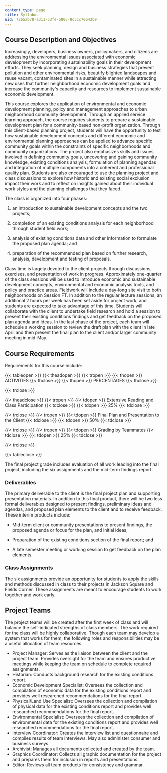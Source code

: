 ```yaml
---
content_type: page
title: Syllabus
uid: 72b5ab78-a311-53fe-5805-8c3cc70643b9
---
```


Course Description and Objectives
---------------------------------

Increasingly, developers, business owners, policymakers, and citizens are addressing the environmental issues associated with economic development by incorporating sustainability goals in their development efforts. They seek planning, design and business strategies that prevent pollution and other environmental risks, beautify blighted landscapes and reuse vacant, contaminated sites in a sustainable manner while attracting new uses that further neighborhood economic development goals and increase the community's capacity and resources to implement sustainable economic development.

This course explores the application of environmental and economic development planning, policy and management approaches to urban neighborhood community development. Through an applied service learning approach, the course requires students to prepare a sustainable development plan for a community-based non-profit organization. Through this client-based planning project, students will have the opportunity to test how sustainable development concepts and different economic and environmental planning approaches can be applied to advance specific community goals within the constraints of specific neighborhoods and community organizations. The project also emphasizes skills and issues involved in defining community goals, uncovering and gaining community knowledge, existing conditions analysis, formulation of planning agendas and integration of multiple components into a coherent and professional quality plan. Students are also encouraged to use the planning project and class discussions to explore how historic and existing social exclusion impact their work and to reflect on insights gained about their individual work styles and the planning challenges that they faced.

The class is organized into four phases:

1.  an introduction to sustainable development concepts and the two projects;
    
2.  completion of an existing conditions analysis for each neighborhood through student field work;
    
3.  analysis of existing conditions data and other information to formulate the proposed plan agenda; and
    
4.  preparation of the recommended plan based on further research, analysis, development and testing of proposals.
    

Class time is largely devoted to the client projects through discussions, exercises, and presentation of work in progress. Approximately one-quarter of the class sessions will be used to introduce economic and sustainable development concepts, environmental and economic analysis tools, and policy and practice areas. Fieldwork will include a day-long site visit to both neighborhoods on Session FT. In addition to the regular lecture sessions, an additional 2 hours per week has been set aside for project work, and students are expected to take advantage of this time. Students will collaborate with the client to undertake field research and hold a session to present their existing conditions findings and get feedback on the proposed plan agenda and ideas. In the last phase of the project, each team will schedule a working session to review the draft plan with the client in late April and then present the final plan to the client and/or larger community meeting in mid-May.

Course Requirements
-------------------

Requirements for this course include:

{{< tableopen >}}
{{< theadopen >}}
{{< tropen >}}
{{< thopen >}}
ACTIVITIES
{{< thclose >}}
{{< thopen >}}
PERCENTAGES
{{< thclose >}}

{{< trclose >}}

{{< theadclose >}}
{{< tropen >}}
{{< tdopen >}}
Extensive Reading and Class Participation
{{< tdclose >}}
{{< tdopen >}}
25%
{{< tdclose >}}

{{< trclose >}}
{{< tropen >}}
{{< tdopen >}}
Final Plan and Presentation to the Client
{{< tdclose >}}
{{< tdopen >}}
50%
{{< tdclose >}}

{{< trclose >}}
{{< tropen >}}
{{< tdopen >}}
Grading by Teammates
{{< tdclose >}}
{{< tdopen >}}
25%
{{< tdclose >}}

{{< trclose >}}

{{< tableclose >}}

The final project grade includes evaluation of all work leading into the final project, including the six assignments and the mid-term findings report.

### Deliverables

The primary deliverable to the client is the final project plan and supporting presentation materials. In addition to this final product, there will be two less formal deliverables designed to present findings, preliminary ideas and agendas, and proposed plan elements to the client and to receive feedback. These interim products include:

*   Mid-term client or community presentations to present findings, the proposed agenda or focus for the plan, and initial ideas;
    
*   Preparation of the existing conditions section of the final report; and
    
*   A late semester meeting or working session to get feedback on the plan elements.
    

### Class Assignments

The six assignments provide an opportunity for students to apply the skills and methods discussed in class to their projects in Jackson Square and Fields Corner. These assignments are meant to encourage students to work together and work early.

Project Teams
-------------

The project teams will be created after the first week of class and will balance the self-indicated strengths of class members. The work required for the class will be highly collaborative. Though each team may develop a system that works for them, the following roles and responsibilities may be a useful allocation of team resources.

*   Project Manager: Serves as the liaison between the client and the project team. Provides oversight for the team and ensures productive meetings while keeping the team on schedule to complete required assignments.
*   Historian: Conducts background research for the existing conditions report.
*   Economic Development Specialist: Oversees the collection and compilation of economic data for the existing conditions report and provides well researched recommendations for the final report.
*   Physical/Land Use Specialist: Oversees the collection and compilation of physical data for the existing conditions report and provides well researched recommendations for the final report.
*   Environmental Specialist: Oversees the collection and compilation of environmental data for the existing conditions report and provides well researched recommendations for the final report.
*   Interview Coordinator: Creates the interview list and questionnaire and compiles results of team interviews. May also administer consumer and business surveys.
*   Archivist: Manages all documents collected and created by the team.
*   Graphics Coordinator: Collects all graphic documentation for the project and prepares them for inclusion in reports and presentations.
*   Editor: Reviews all team products for consistency and grammar.